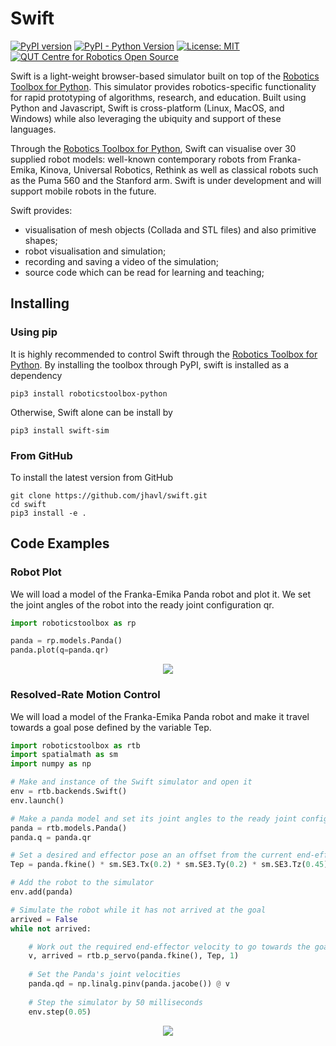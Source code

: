 # Swift

[![PyPI version](https://badge.fury.io/py/swift-sim.svg)](https://badge.fury.io/py/swift-sim)
[![PyPI - Python Version](https://img.shields.io/pypi/pyversions/swift-sim)](https://img.shields.io/pypi/pyversions/swift-sim)
[![License: MIT](https://img.shields.io/badge/License-MIT-yellow.svg)](https://opensource.org/licenses/MIT)
[![QUT Centre for Robotics Open Source](https://github.com/qcr/qcr.github.io/raw/master/misc/badge.svg)](https://qcr.github.io)

Swift is a light-weight browser-based simulator built on top of the [Robotics Toolbox for Python](https://github.com/petercorke/robotics-toolbox-python). This simulator provides robotics-specific functionality for rapid prototyping of algorithms, research, and education. Built using Python and Javascript, Swift is cross-platform (Linux, MacOS, and Windows) while also leveraging the ubiquity and support of these languages.

Through the [Robotics Toolbox for Python](https://github.com/petercorke/robotics-toolbox-python), Swift can visualise over 30 supplied robot models: well-known contemporary robots from Franka-Emika, Kinova, Universal Robotics, Rethink as well as classical robots such as the Puma 560 and the Stanford arm. Swift is under development and will support mobile robots in the future.

Swift provides:

  * visualisation of mesh objects (Collada and STL files) and also primitive shapes;
  * robot visualisation and simulation;
  * recording and saving a video of the simulation;
  * source code which can be read for learning and teaching;

## Installing
### Using pip

It is highly recommended to control Swift through the [Robotics Toolbox for Python](https://github.com/petercorke/robotics-toolbox-python). By installing the toolbox through PyPI, swift is installed as a dependency

```shell script
pip3 install roboticstoolbox-python
```

Otherwise, Swift alone can be install by

```shell script
pip3 install swift-sim
```

### From GitHub

To install the latest version from GitHub

```shell script
git clone https://github.com/jhavl/swift.git
cd swift
pip3 install -e .
```

## Code Examples

### Robot Plot
We will load a model of the Franka-Emika Panda robot and plot it. We set the joint angles of the robot into the ready joint configuration qr.

```python
import roboticstoolbox as rp

panda = rp.models.Panda()
panda.plot(q=panda.qr)
```
<p align="center">
 <img src="https://github.com/jhavl/swift/blob/master/.github/figures/panda.png">
</p>

### Resolved-Rate Motion Control
We will load a model of the Franka-Emika Panda robot and make it travel towards a goal pose defined by the variable Tep.

```python
import roboticstoolbox as rtb
import spatialmath as sm
import numpy as np

# Make and instance of the Swift simulator and open it
env = rtb.backends.Swift()
env.launch()

# Make a panda model and set its joint angles to the ready joint configuration
panda = rtb.models.Panda()
panda.q = panda.qr

# Set a desired and effector pose an an offset from the current end-effector pose
Tep = panda.fkine() * sm.SE3.Tx(0.2) * sm.SE3.Ty(0.2) * sm.SE3.Tz(0.45)

# Add the robot to the simulator
env.add(panda)

# Simulate the robot while it has not arrived at the goal
arrived = False
while not arrived:

    # Work out the required end-effector velocity to go towards the goal
    v, arrived = rtb.p_servo(panda.fkine(), Tep, 1)
    
    # Set the Panda's joint velocities
    panda.qd = np.linalg.pinv(panda.jacobe()) @ v
    
    # Step the simulator by 50 milliseconds
    env.step(0.05)
```
<p align="center">
 <img src="https://github.com/jhavl/swift/blob/master/.github/figures/panda.gif">
</p>
